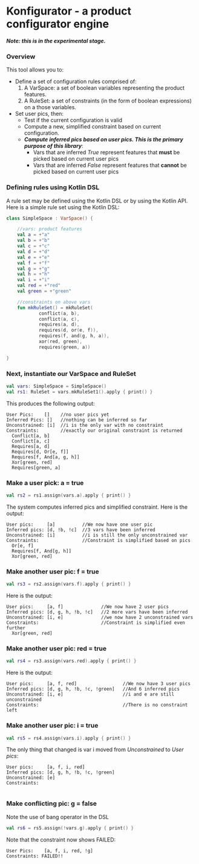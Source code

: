 # Konfigurator - a product configurator engine

**_Note: this is in the experimental stage._**

### Overview
This tool allows you to:
 
- Define a set of configuration rules comprised of:
  1. A VarSpace: a set of boolean variables representing the product features.      
  2. A RuleSet: a set of constraints (in the form of boolean expressions) on a those variables.
- Set user pics, then:
    - Test if the current configuration is valid
    - Compute a new, simplified constraint based on current configuration.
    - _**Compute inferred pics based on user pics. This is the primary purpose of this library**_:
      - Vars that are inferred _True_ represent features that **must** be picked based on current user pics
      - Vars that are inferred _False_ represent features that **cannot** be picked based on current user pics
         

### Defining rules using Kotlin DSL
A rule set may be defined using the Kotlin DSL or 
by using the Kotlin API. 
Here is a simple rule set using the Kotlin DSL:

```kotlin
class SimpleSpace : VarSpace() {

    //vars: product features
    val a = +"a"
    val b = +"b"
    val c = +"c"
    val d = +"d"
    val e = +"e"
    val f = +"f"
    val g = +"g"
    val h = +"h"
    val i = +"i"
    val red = +"red"
    val green = +"green"

    //constraints on above vars
    fun mkRuleSet() = mkRuleSet(
            conflict(a, b),
            conflict(a, c),
            requires(a, d),
            requires(d, or(e, f)),
            requires(f, and(g, h, a)),
            xor(red, green),
            requires(green, a))

}
```

### Next, instantiate our VarSpace and RuleSet 

```kotlin
val vars: SimpleSpace = SimpleSpace()
val rs1: RuleSet = vars.mkRuleSet1().apply { print() }
```

This produces the following output:

```
User Pics:    []    //no user pics yet
Inferred Pics: []   //nothing can be inferred so far
Unconstrained: [i]  //i is the only var with no constraint
Constraints:        //exactly our original constraint is returned
  Conflict[a, b]
  Conflict[a, c]
  Requires[a, d]
  Requires[d, Or[e, f]]
  Requires[f, And[a, g, h]]
  Xor[green, red]
  Requires[green, a]
```

### Make a user pick: a = true

```kotlin
val rs2 = rs1.assign(vars.a).apply { print() }
```

The system computes inferred pics and simplified constraint.
Here is the output:

```
User pics:     [a]          //We now have one user pic
Inferred pics: [d, !b, !c]  //3 vars have been inferred
Unconstrained: [i]          //i is still the only unconstrained var
Constraints:                //Constraint is simplified based on pics
  Or[e, f]
  Requires[f, And[g, h]]
  Xor[green, red]
```

### Make another user pic: f = true
```kotlin
val rs3 = rs2.assign(vars.f).apply { print() }
```

Here is the output:

```
User pics:     [a, f]              //We now have 2 user pics
Inferred pics: [d, g, h, !b, !c]   //2 more vars have been inferred
Unconstrained: [i, e]              //we now have 2 unconstrained vars 
Constraints:                       //Constraint is simplified even further
  Xor[green, red]
```  

### Make another user pic: red = true
```kotlin
val rs4 = rs3.assign(vars.red).apply { print() }
```

Here is the output:
```
User pics:     [a, f, red]                 //We now have 3 user pics
Inferred pics: [d, g, h, !b, !c, !green]   //And 6 inferred pics
Unconstrained: [i, e]                      //i and e are still unconstrained
Constraints:                               //There is no constraint left
```  

### Make another user pic: i = true
```kotlin
val rs5 = rs4.assign(vars.i).apply { print() }
```

The only thing that changed is var i moved 
from _Unconstrained_ to _User pics_:

```
User pics:     [a, f, i, red]
Inferred pics: [d, g, h, !b, !c, !green]
Unconstrained: [e]
Constraints: 
                             
```  

### Make conflicting pic: g = false

Note the use of bang operator in the DSL
```kotlin
val rs6 = rs5.assign(!vars.g).apply { print() }
```

Note that the constraint now shows FAILED:

```
User Pics:    [a, f, i, red, !g]
Constraints: FAILED!!
```

